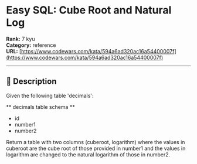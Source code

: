 # Easy SQL: Cube Root and Natural Log

**Rank:** 7 kyu  
**Category:** reference  
**URL:** [https://www.codewars.com/kata/594a6ad320ac16a54400007f](https://www.codewars.com/kata/594a6ad320ac16a54400007f)

---

## 📝 Description

Given the following table 'decimals':

** decimals table schema **
* id
* number1
* number2

Return a table with two columns (cuberoot, logarithm) where the values in cuberoot are the cube root of those provided in number1 and the values in logarithm are changed to the natural logarithm of those in number2.
